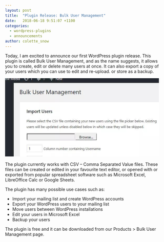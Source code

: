 ```yaml
---
layout: post
title:  "Plugin Release: Bulk User Management"
date:   2018-06-18 9:51:07 +1100
categories:
  - wordpress-plugins 
  - announcements
author: colette_snow
---
```

Today, I am excited to announce our first WordPress plugin release. This plugin is called Bulk User Management, and as the name suggests, it allows you to create, edit or delete many users at once. It can also export a copy of your users which you can use to edit and re-upload. or store as a backup.

![Screenshot](/assets/images/posts/release-bulk-user-management/image-preview.jpg)

The plugin currently works with CSV – Comma Separated Value files. These files can be created or edited in your favourite text editor, or opened with or exported from popular spreadsheet software such as Microsoft Excel, LibreOffice Calc or Google Sheets.

The plugin has many possible use cases such as:

* Import your mailing list and create WordPress accounts
* Export your WordPress users to your mailing list
* Move users between WordPress installations
* Edit your users in Microsoft Excel
* Backup your users

The plugin is free and it can be downloaded from our Products > Bulk User Management page.